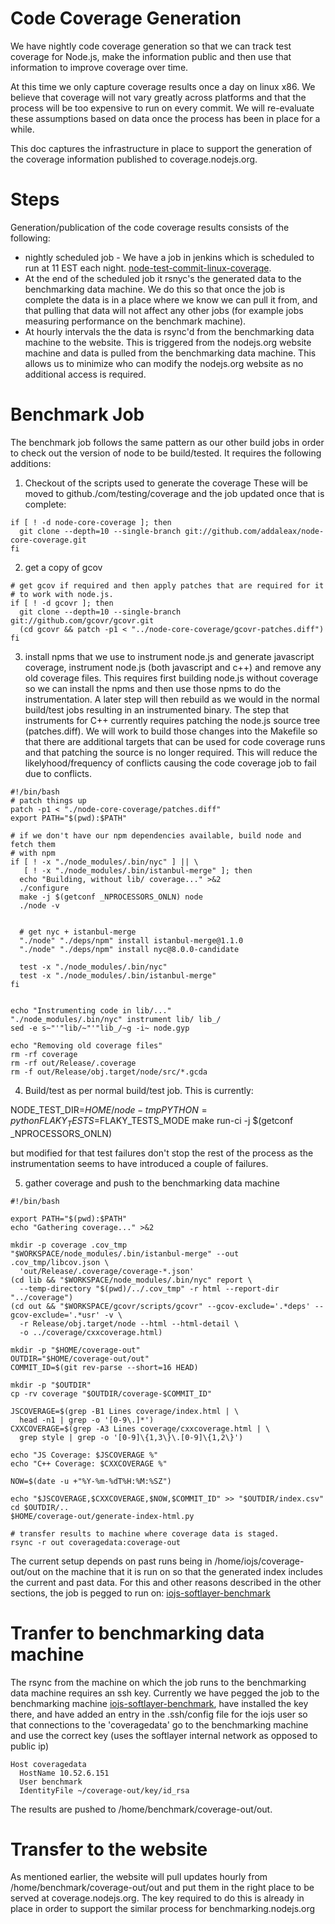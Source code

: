 # Code Coverage Generation

We have nightly code coverage generation so that we can track test coverage
for Node.js, make the information public and then use that information
to improve coverage over time.

At this time we only capture coverage results once a day on linux x86. We 
believe that coverage will not vary greatly across platforms and that the 
process will be too expensive to run on every commit.  We will re-evaluate 
these assumptions based on data once the process has been in place for 
a while.

This doc captures the infrastructure in place to support the generation
of the coverage information published to coverage.nodejs.org.

# Steps

Generation/publication of the code coverage results consists of the following:

* nightly scheduled job - We have a job in jenkins which is scheduled to run at
  11 EST each night. 
  [node-test-commit-linux-coverage](https://ci.nodejs.org/view/All/job/node-test-commit-linux-coverage/).
* At the end of the scheduled job it rsnyc's the generated data to the
  benchmarking data machine.  We do this so that once the job is complete
  the data is in a place where we know we can pull it from,  and that pulling
  that data will not affect any other jobs (for example jobs measuring
  performance on the benchmark machine).
* At hourly intervals the the data is rsync'd from the benchmarking
  data machine to the website.  This is triggered from the nodejs.org website
  machine and data is pulled from the benchmarking data machine. This allows
  us to minimize who can modify the nodejs.org website as no additional 
  access is required.

# Benchmark Job

The benchmark job follows the same pattern as our other build jobs in order
to check out the version of node to be build/tested. It requires the following
additions:


1) Checkout of the scripts used to generate the coverage
These will be moved to github./com/testing/coverage and the job
updated once that is complete:
```
if [ ! -d node-core-coverage ]; then
  git clone --depth=10 --single-branch git://github.com/addaleax/node-core-coverage.git
fi
```

2) get a copy of gcov

```
# get gcov if required and then apply patches that are required for it
# to work with node.js.  
if [ ! -d gcovr ]; then
  git clone --depth=10 --single-branch git://github.com/gcovr/gcovr.git
  (cd gcovr && patch -p1 < "../node-core-coverage/gcovr-patches.diff")
fi
```

3) install npms that we use to instrument node.js and generate javascript
coverage, instrument node.js (both javascript and c++) and remove any
old coverage files. This requires first building node.js without
coverage so we can install the npms and then use those npms to do
the instrumentation. A later step will then rebuild as we would in the 
normal build/test jobs resulting in an instrumented binary.  The step
that instruments for C++ currently requires patching the node.js source
tree (patches.diff).  We will work to build those changes into the Makefile
so that there are additional targets that can be used for code coverage
runs and that patching the source is no longer required.  This will
reduce the likelyhood/frequency of conflicts causing the code 
coverage job to fail due to conflicts.

```
#!/bin/bash
# patch things up
patch -p1 < "./node-core-coverage/patches.diff"
export PATH="$(pwd):$PATH"

# if we don't have our npm dependencies available, build node and fetch them
# with npm
if [ ! -x "./node_modules/.bin/nyc" ] || \
   [ ! -x "./node_modules/.bin/istanbul-merge" ]; then
  echo "Building, without lib/ coverage..." >&2
  ./configure
  make -j $(getconf _NPROCESSORS_ONLN) node
  ./node -v


  # get nyc + istanbul-merge
  "./node" "./deps/npm" install istanbul-merge@1.1.0
  "./node" "./deps/npm" install nyc@8.0.0-candidate

  test -x "./node_modules/.bin/nyc"
  test -x "./node_modules/.bin/istanbul-merge"
fi


echo "Instrumenting code in lib/..." 
"./node_modules/.bin/nyc" instrument lib/ lib_/
sed -e s~"'"lib/~"'"lib_/~g -i~ node.gyp

echo "Removing old coverage files" 
rm -rf coverage
rm -rf out/Release/.coverage
rm -f out/Release/obj.target/node/src/*.gcda
```

4) Build/test as per normal build/test job.  This is currently:

NODE_TEST_DIR=${HOME}/node-tmp PYTHON=python FLAKY_TESTS=$FLAKY_TESTS_MODE make run-ci -j $(getconf _NPROCESSORS_ONLN)

but modified for that test failures don't stop the rest of the process as the 
instrumentation seems to have introduced a couple of failures.

5) gather coverage and push to the benchmarking data machine

```
#!/bin/bash

export PATH="$(pwd):$PATH"
echo "Gathering coverage..." >&2

mkdir -p coverage .cov_tmp
"$WORKSPACE/node_modules/.bin/istanbul-merge" --out .cov_tmp/libcov.json \
  'out/Release/.coverage/coverage-*.json'
(cd lib && "$WORKSPACE/node_modules/.bin/nyc" report \
  --temp-directory "$(pwd)/../.cov_tmp" -r html --report-dir "../coverage")
(cd out && "$WORKSPACE/gcovr/scripts/gcovr" --gcov-exclude='.*deps' --gcov-exclude='.*usr' -v \
  -r Release/obj.target/node --html --html-detail \
  -o ../coverage/cxxcoverage.html)

mkdir -p "$HOME/coverage-out"
OUTDIR="$HOME/coverage-out/out"
COMMIT_ID=$(git rev-parse --short=16 HEAD)

mkdir -p "$OUTDIR"
cp -rv coverage "$OUTDIR/coverage-$COMMIT_ID"

JSCOVERAGE=$(grep -B1 Lines coverage/index.html | \
  head -n1 | grep -o '[0-9\.]*')
CXXCOVERAGE=$(grep -A3 Lines coverage/cxxcoverage.html | \
  grep style | grep -o '[0-9]\{1,3\}\.[0-9]\{1,2\}')

echo "JS Coverage: $JSCOVERAGE %"
echo "C++ Coverage: $CXXCOVERAGE %"

NOW=$(date -u +"%Y-%m-%dT%H:%M:%SZ")

echo "$JSCOVERAGE,$CXXCOVERAGE,$NOW,$COMMIT_ID" >> "$OUTDIR/index.csv"
cd $OUTDIR/..
$HOME/coverage-out/generate-index-html.py

# transfer results to machine where coverage data is staged.
rsync -r out coveragedata:coverage-out
```

The current setup depends on past runs being in /home/iojs/coverage-out/out
on the machine that it is run on so that the generated index
includes the current and past data. For this and other reasons described
in the other sections, the job is pegged to run on:
[iojs-softlayer-benchmark](https://ci.nodejs.org/computer/iojs-softlayer-benchmark/)


# Tranfer to benchmarking data machine
The rsync from the machine on which the job runs to the benchmarking
data machine requires an ssh key.  Currently we have pegged the job to the
benchmarking machine 
[iojs-softlayer-benchmark](https://ci.nodejs.org/computer/iojs-softlayer-benchmark/), 
have installed the key there, and have added an entry in 
the .ssh/config file for the iojs user so that connections to the
'coveragedata' go to the benchmarking machine and use the correct key
(uses the softlayer internal network as opposed to public ip) 

```
Host coveragedata
  HostName 10.52.6.151
  User benchmark
  IdentityFile ~/coverage-out/key/id_rsa
```

The results are pushed to /home/benchmark/coverage-out/out.  

# Transfer to the website
As mentioned earlier, the website will pull updates hourly from 
/home/benchmark/coverage-out/out and put
them in the right place to be served at coverage.nodejs.org.  The key
required to do this is already in place in order to support the similar process
for benchmarking.nodejs.org





